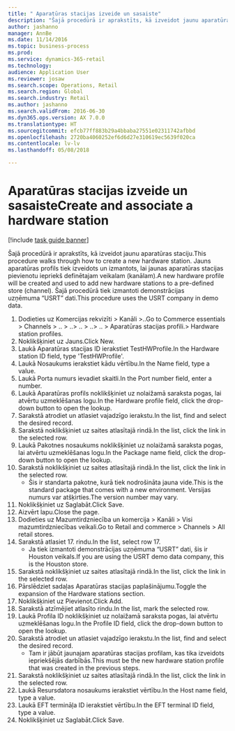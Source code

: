 ```yaml
--- 
title: " Aparatūras stacijas izveide un sasaiste"
description: "Šajā procedūrā ir aprakstīts, kā izveidot jaunu aparatūras staciju."
author: jashanno
manager: AnnBe
ms.date: 11/14/2016
ms.topic: business-process
ms.prod: 
ms.service: dynamics-365-retail
ms.technology: 
audience: Application User
ms.reviewer: josaw
ms.search.scope: Operations, Retail
ms.search.region: Global
ms.search.industry: Retail
ms.author: jashanno
ms.search.validFrom: 2016-06-30
ms.dyn365.ops.version: AX 7.0.0
ms.translationtype: HT
ms.sourcegitcommit: efcb77ff883b29a4bbaba27551e02311742afbbd
ms.openlocfilehash: 2720ba4060252ef6d6d27e310619ec5639f020ca
ms.contentlocale: lv-lv
ms.lasthandoff: 05/08/2018

---
```

# <a name="create-and-associate-a-hardware-station"></a><span data-ttu-id="df57f-103"> Aparatūras stacijas izveide un sasaiste</span><span class="sxs-lookup"><span data-stu-id="df57f-103">Create and associate a hardware station</span></span>

[!include [task guide banner](../includes/task-guide-banner.md)]

<span data-ttu-id="df57f-104">Šajā procedūrā ir aprakstīts, kā izveidot jaunu aparatūras staciju.</span><span class="sxs-lookup"><span data-stu-id="df57f-104">This procedure walks through how to create a new hardware station.</span></span> <span data-ttu-id="df57f-105">Jauns aparatūras profils tiek izveidots un izmantots, lai jaunas aparatūras stacijas pievienotu iepriekš definētajam veikalam (kanālam).</span><span class="sxs-lookup"><span data-stu-id="df57f-105">A new hardware profile will be created and used to add new hardware stations to a pre-defined store (channel).</span></span> <span data-ttu-id="df57f-106">Šajā procedūrā tiek izmantoti demonstrācijas uzņēmuma “USRT” dati.</span><span class="sxs-lookup"><span data-stu-id="df57f-106">This procedure uses the USRT company in demo data.</span></span>

1. <span data-ttu-id="df57f-107">Dodieties uz Komercijas rekvizīti > Kanāli >..</span><span class="sxs-lookup"><span data-stu-id="df57f-107">Go to Commerce essentials > Channels > ..</span></span> <span data-ttu-id="df57f-108">> ..</span><span class="sxs-lookup"><span data-stu-id="df57f-108">> ..</span></span> <span data-ttu-id="df57f-109">> ..</span><span class="sxs-lookup"><span data-stu-id="df57f-109">> ..</span></span> <span data-ttu-id="df57f-110">> Aparatūras stacijas profili.</span><span class="sxs-lookup"><span data-stu-id="df57f-110">> Hardware station profiles.</span></span>
2. <span data-ttu-id="df57f-111">Noklikšķiniet uz Jauns.</span><span class="sxs-lookup"><span data-stu-id="df57f-111">Click New.</span></span>
3. <span data-ttu-id="df57f-112">Laukā Aparatūras stacijas ID ierakstiet TestHWProfile.</span><span class="sxs-lookup"><span data-stu-id="df57f-112">In the Hardware station ID field, type 'TestHWProfile'.</span></span>
4. <span data-ttu-id="df57f-113">Laukā Nosaukums ierakstiet kādu vērtību.</span><span class="sxs-lookup"><span data-stu-id="df57f-113">In the Name field, type a value.</span></span>
5. <span data-ttu-id="df57f-114">Laukā Porta numurs ievadiet skaitli.</span><span class="sxs-lookup"><span data-stu-id="df57f-114">In the Port number field, enter a number.</span></span>
6. <span data-ttu-id="df57f-115">Laukā Aparatūras profils noklikšķiniet uz nolaižamā saraksta pogas, lai atvērtu uzmeklēšanas logu.</span><span class="sxs-lookup"><span data-stu-id="df57f-115">In the Hardware profile field, click the drop-down button to open the lookup.</span></span>
7. <span data-ttu-id="df57f-116">Sarakstā atrodiet un atlasiet vajadzīgo ierakstu.</span><span class="sxs-lookup"><span data-stu-id="df57f-116">In the list, find and select the desired record.</span></span>
8. <span data-ttu-id="df57f-117">Sarakstā noklikšķiniet uz saites atlasītajā rindā.</span><span class="sxs-lookup"><span data-stu-id="df57f-117">In the list, click the link in the selected row.</span></span>
9. <span data-ttu-id="df57f-118">Laukā Pakotnes nosaukums noklikšķiniet uz nolaižamā saraksta pogas, lai atvērtu uzmeklēšanas logu.</span><span class="sxs-lookup"><span data-stu-id="df57f-118">In the Package name field, click the drop-down button to open the lookup.</span></span>
10. <span data-ttu-id="df57f-119">Sarakstā noklikšķiniet uz saites atlasītajā rindā.</span><span class="sxs-lookup"><span data-stu-id="df57f-119">In the list, click the link in the selected row.</span></span>
    * <span data-ttu-id="df57f-120">Šis ir standarta pakotne, kurā tiek nodrošināta jauna vide.</span><span class="sxs-lookup"><span data-stu-id="df57f-120">This is the standard package that comes with a new environment.</span></span> <span data-ttu-id="df57f-121">Versijas numurs var atšķirties.</span><span class="sxs-lookup"><span data-stu-id="df57f-121">The version number may vary.</span></span>  
11. <span data-ttu-id="df57f-122">Noklikšķiniet uz Saglabāt.</span><span class="sxs-lookup"><span data-stu-id="df57f-122">Click Save.</span></span>
12. <span data-ttu-id="df57f-123">Aizvērt lapu.</span><span class="sxs-lookup"><span data-stu-id="df57f-123">Close the page.</span></span>
13. <span data-ttu-id="df57f-124">Dodieties uz Mazumtirdzniecība un komercija > Kanāli > Visi mazumtirdzniecības veikali.</span><span class="sxs-lookup"><span data-stu-id="df57f-124">Go to Retail and commerce > Channels > All retail stores.</span></span>
14. <span data-ttu-id="df57f-125">Sarakstā atlasiet 17. rindu.</span><span class="sxs-lookup"><span data-stu-id="df57f-125">In the list, select row 17.</span></span>
    * <span data-ttu-id="df57f-126">Ja tiek izmantoti demonstrācijas uzņēmuma “USRT” dati, šis ir Houston veikals.</span><span class="sxs-lookup"><span data-stu-id="df57f-126">If you are using the USRT demo data company, this is the Houston store.</span></span>  
15. <span data-ttu-id="df57f-127">Sarakstā noklikšķiniet uz saites atlasītajā rindā.</span><span class="sxs-lookup"><span data-stu-id="df57f-127">In the list, click the link in the selected row.</span></span>
16. <span data-ttu-id="df57f-128">Pārslēdziet sadaļas Aparatūras stacijas paplašinājumu.</span><span class="sxs-lookup"><span data-stu-id="df57f-128">Toggle the expansion of the Hardware stations section.</span></span>
17. <span data-ttu-id="df57f-129">Noklikšķiniet uz Pievienot.</span><span class="sxs-lookup"><span data-stu-id="df57f-129">Click Add.</span></span>
18. <span data-ttu-id="df57f-130">Sarakstā atzīmējiet atlasīto rindu.</span><span class="sxs-lookup"><span data-stu-id="df57f-130">In the list, mark the selected row.</span></span>
19. <span data-ttu-id="df57f-131">Laukā Profila ID noklikšķiniet uz nolaižamā saraksta pogas, lai atvērtu uzmeklēšanas logu.</span><span class="sxs-lookup"><span data-stu-id="df57f-131">In the Profile ID field, click the drop-down button to open the lookup.</span></span>
20. <span data-ttu-id="df57f-132">Sarakstā atrodiet un atlasiet vajadzīgo ierakstu.</span><span class="sxs-lookup"><span data-stu-id="df57f-132">In the list, find and select the desired record.</span></span>
    * <span data-ttu-id="df57f-133">Tam ir jābūt jaunajam aparatūras stacijas profilam, kas tika izveidots iepriekšējās darbībās.</span><span class="sxs-lookup"><span data-stu-id="df57f-133">This must be the new hardware station profile that was created in the previous steps.</span></span>  
21. <span data-ttu-id="df57f-134">Sarakstā noklikšķiniet uz saites atlasītajā rindā.</span><span class="sxs-lookup"><span data-stu-id="df57f-134">In the list, click the link in the selected row.</span></span>
22. <span data-ttu-id="df57f-135">Laukā Resursdatora nosaukums ierakstiet vērtību.</span><span class="sxs-lookup"><span data-stu-id="df57f-135">In the Host name field, type a value.</span></span>
23. <span data-ttu-id="df57f-136">Laukā EFT termināļa ID ierakstiet vērtību.</span><span class="sxs-lookup"><span data-stu-id="df57f-136">In the EFT terminal ID field, type a value.</span></span>
24. <span data-ttu-id="df57f-137">Noklikšķiniet uz Saglabāt.</span><span class="sxs-lookup"><span data-stu-id="df57f-137">Click Save.</span></span>


